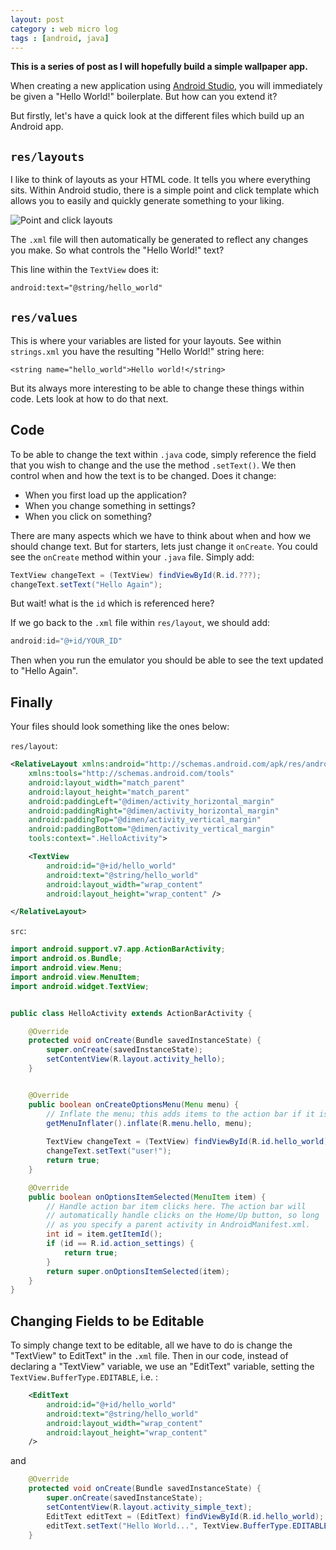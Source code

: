 ```yaml
---
layout: post
category : web micro log
tags : [android, java]
---
```


**This is a series of post as I will hopefully build a simple wallpaper app.**

When creating a new application using [Android Studio](https://developer.android.com/sdk/installing/index.html?pkg=studio), you will immediately be given a "Hello World!" boilerplate. But how can you extend it?

But firstly, let's have a quick look at the different files which build up an Android app.

`res/layouts`
-------------

I like to think of layouts as your HTML code. It tells you where everything sits. Within Android studio, there is a simple point and click template which allows you to easily and quickly generate something to your liking.

![Point and click layouts](https://raw2.github.com/charliec443/charliec443.github.io/master/img/android/hello-world/designlayout.png)

The `.xml` file will then automatically be generated to reflect any changes you make. So what controls the "Hello World!" text?

This line within the `TextView` does it:

```xml
android:text="@string/hello_world"
```

`res/values`
------------

This is where your variables are listed for your layouts. See within `strings.xml` you have the resulting "Hello World!" string here:

```
<string name="hello_world">Hello world!</string>
```

But its always more interesting to be able to change these things within code. Lets look at how to do that next.

Code
----

To be able to change the text within `.java` code, simply reference the field that you wish to change and the use the method `.setText()`. We then control when and how the text is to be changed. Does it change:

*  When you first load up the application?
*  When you change something in settings?
*  When you click on something?

There are many aspects which we have to think about when and how we should change text. But for starters, lets just change it `onCreate`. You could see the `onCreate` method within your `.java` file. Simply add:

```java
TextView changeText = (TextView) findViewById(R.id.???);
changeText.setText("Hello Again");
```

But wait! what is the `id` which is referenced here?

If we go back to the `.xml` file within `res/layout`, we should add:

```java
android:id="@+id/YOUR_ID"
```

Then when you run the emulator you should be able to see the text updated to "Hello Again".

Finally
-------

Your files should look something like the ones below:

`res/layout`:

```xml
<RelativeLayout xmlns:android="http://schemas.android.com/apk/res/android"
    xmlns:tools="http://schemas.android.com/tools"
    android:layout_width="match_parent"
    android:layout_height="match_parent"
    android:paddingLeft="@dimen/activity_horizontal_margin"
    android:paddingRight="@dimen/activity_horizontal_margin"
    android:paddingTop="@dimen/activity_vertical_margin"
    android:paddingBottom="@dimen/activity_vertical_margin"
    tools:context=".HelloActivity">

    <TextView
        android:id="@+id/hello_world"
        android:text="@string/hello_world"
        android:layout_width="wrap_content"
        android:layout_height="wrap_content" />

</RelativeLayout>
```

`src`:

```java
import android.support.v7.app.ActionBarActivity;
import android.os.Bundle;
import android.view.Menu;
import android.view.MenuItem;
import android.widget.TextView;


public class HelloActivity extends ActionBarActivity {

    @Override
    protected void onCreate(Bundle savedInstanceState) {
        super.onCreate(savedInstanceState);
        setContentView(R.layout.activity_hello);
    }


    @Override
    public boolean onCreateOptionsMenu(Menu menu) {
        // Inflate the menu; this adds items to the action bar if it is present.
        getMenuInflater().inflate(R.menu.hello, menu);
        
        TextView changeText = (TextView) findViewById(R.id.hello_world);
        changeText.setText("user!");
        return true;
    }

    @Override
    public boolean onOptionsItemSelected(MenuItem item) {
        // Handle action bar item clicks here. The action bar will
        // automatically handle clicks on the Home/Up button, so long
        // as you specify a parent activity in AndroidManifest.xml.
        int id = item.getItemId();
        if (id == R.id.action_settings) {
            return true;
        }
        return super.onOptionsItemSelected(item);
    }
}
```

Changing Fields to be Editable
------------------------------

To simply change text to be editable, all we have to do is change the "TextView" to EditText" in the `.xml` file. Then in our code, instead of declaring a "TextView" variable, we use an "EditText" variable, setting the `TextView.BufferType.EDITABLE`, i.e. :

```xml
    <EditText
        android:id="@+id/hello_world"
        android:text="@string/hello_world"
        android:layout_width="wrap_content"
        android:layout_height="wrap_content"
    />
```

and 

```java
    @Override
    protected void onCreate(Bundle savedInstanceState) {
        super.onCreate(savedInstanceState);
        setContentView(R.layout.activity_simple_text);
        EditText editText = (EditText) findViewById(R.id.hello_world);
        editText.setText("Hello World...", TextView.BufferType.EDITABLE);
    }
```